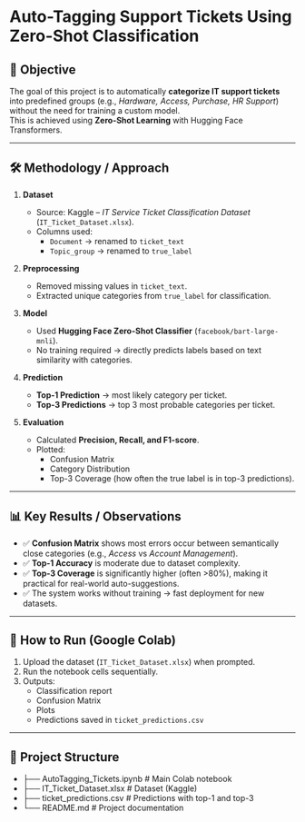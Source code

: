 

# Auto-Tagging Support Tickets Using Zero-Shot Classification  

## 📌 Objective  
The goal of this project is to automatically **categorize IT support tickets** into predefined groups (e.g., *Hardware, Access, Purchase, HR Support*) without the need for training a custom model.  
This is achieved using **Zero-Shot Learning** with Hugging Face Transformers.  

---

## 🛠️ Methodology / Approach  

1. **Dataset**  
   - Source: Kaggle – *IT Service Ticket Classification Dataset* (`IT_Ticket_Dataset.xlsx`).  
   - Columns used:  
     - `Document` → renamed to `ticket_text`  
     - `Topic_group` → renamed to `true_label`  

2. **Preprocessing**  
   - Removed missing values in `ticket_text`.  
   - Extracted unique categories from `true_label` for classification.  

3. **Model**  
   - Used **Hugging Face Zero-Shot Classifier** (`facebook/bart-large-mnli`).  
   - No training required → directly predicts labels based on text similarity with categories.  

4. **Prediction**  
   - **Top-1 Prediction** → most likely category per ticket.  
   - **Top-3 Predictions** → top 3 most probable categories per ticket.  

5. **Evaluation**  
   - Calculated **Precision, Recall, and F1-score**.  
   - Plotted:  
     - Confusion Matrix  
     - Category Distribution  
     - Top-3 Coverage (how often the true label is in top-3 predictions).  

---

## 📊 Key Results / Observations  

- ✅ **Confusion Matrix** shows most errors occur between semantically close categories (e.g., *Access* vs *Account Management*).  
- ✅ **Top-1 Accuracy** is moderate due to dataset complexity.  
- ✅ **Top-3 Coverage** is significantly higher (often >80%), making it practical for real-world auto-suggestions.  
- ✅ The system works without training → fast deployment for new datasets.  

---

## 🚀 How to Run (Google Colab)  

1. Upload the dataset (`IT_Ticket_Dataset.xlsx`) when prompted.  
2. Run the notebook cells sequentially.  
3. Outputs:  
   - Classification report  
   - Confusion Matrix  
   - Plots  
   - Predictions saved in `ticket_predictions.csv`  

---

## 📂 Project Structure  
- ├── AutoTagging_Tickets.ipynb # Main Colab notebook
- ├── IT_Ticket_Dataset.xlsx # Dataset (Kaggle)
- ├── ticket_predictions.csv # Predictions with top-1 and top-3
- └── README.md # Project documentation
  

